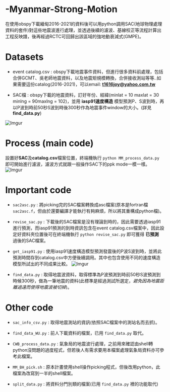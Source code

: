# -Myanmar-Strong-Motion
在使用obspy下載緬甸2016-2021的資料後可以用python調用SAC(地球物理處理資料的套件)對這些地震波進行處理，並透過後續的濾波、基線校正等流程計算出工程反映譜，後再經過RCTC可回歸出該區域的強地動衰減式(GMPE)。

# Datasets
* event catalog.csv : obspy下載地震事件資料，但進行很多資料前處理，包括合併GCMT、吳老師地震資料，以及地震矩規模轉換，合併接收測站等等..如果需要這份catalog(2016-2021)，可以email: **t1616joy@yahoo.com.tw**

* SAC檔 : obspy下載的地震資料，訂好年份、經緯(minlat = 10 maxlat = 30 minlng = 90maxlng = 102)，並用 **iasp91速度構造** 模型預測P、S波到時，再以P波到時前50秒S波到時後300秒作為地震事件window的大小。(詳見 **find_data.py**)

![Imgur](https://i.imgur.com/vscBTzM.png)

# Process (main code)
設置好**SAC**及**catalog.csv**檔案位置，終端機執行 `python MM_process_data.py` 即可開始進行濾波，濾波方式就跟一般操作SAC下的ppk mode一模一樣。
![Imgur](https://i.imgur.com/noT7zu7.png)
# Important code


* `sac2asc.py` : 將picking完的SAC檔案轉換成asc檔案(原本是fortran檔`sac2asc.f`，但由於還要編譯才能執行有夠麻煩，所以將其重構成python檔)。


* `revise_sac.py` : 下載後的SAC檔案是沒有理論到時的，因此需要透過iasp91進行預測，而iasp91預測的到時資訊包含在event catalog.csv檔案中，因此設定好資料夾位置後可在終端機執行 `python revise_sac.py` 即可獲得 **已預測** 過後的SAC檔案。


* `get_iasp91.py` : 使用iasp91速度構造模型預測發震後的P波S波到時，並將此預測時間存到catalog.csv中方便後續調用。其中也包含使用不同的速度構造模型所試出的不同成果比較。
![Imgur](https://i.imgur.com/M74afpj.png)

* `find_data.py` : 取得地震波資料，取得標準為P波預測到時前50秒S波預測到時候300秒，做為一筆地震的資料(此標準是經過測試所選定，*避免因為地震距離過遠而使得地震波被切掉*)。


# Other code


* `sac_info_csv.py` : 取得地震測站的資訊(依照SAC檔案中的測站名而去抓)。


* `find_data_WU.py` : 前人下載資料的檔案，已用 `find_data.py` 取代。


* `CWB_process_data.py` : 氣象局的地震波行處理，之前用來確認由shell轉python沒問題的過度程式，但若後人有需求要用本檔案處理氣象局資料亦可參考此檔案。

* `MM_BH_pick.sh` : 原本計畫使用shell操作picking程式，但後改用python，此檔案為改寫到一半的shell檔案。

* `split_data.py` : 將資料分門別類的檔案(已用 `find_data.py` 裡的功能取代)

